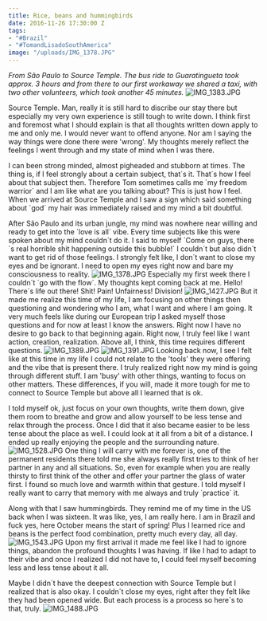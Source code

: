 ```yaml
---
title: Rice, beans and hummingbirds
date: 2016-11-26 17:30:00 Z
tags:
- "#Brazil"
- "#TomandLisadoSouthAmerica"
image: "/uploads/IMG_1378.JPG"
---
```


*From São Paulo to Source Temple. The bus ride to Guaratingueta took approx. 3 hours and from there to our first workaway we shared a taxi, with two other volunteers, which took another 45 minutes.* <!--more-->
![IMG_1383.JPG](/uploads/IMG_1383.JPG)

Source Temple. Man, really it is still hard to discribe our stay there but especially my very own experience is still tough to write down. I think first and foremost what I should explain is that all thoughts written down apply to me and only me. I would never want to offend anyone. Nor am I saying the way things were done there were 'wrong'. My thoughts merely reflect the feelings I went through and my state of mind when I was there.

I can been strong minded, almost pigheaded and stubborn at times. The thing is, if I feel strongly about a certain subject, that´s it. That´s how I feel about that subject then. Therefore Tom sometimes calls me ´my freedom warrior´ and I am like what are you talking about? This is just how I feel. When we arrived at Source Temple and I saw a sign which said something about ´god´ my hair was immediately raised and my mind a bit doubtful.

After São Paulo and its urban jungle, my mind was nowhere near willing and ready to get into the ´love is all´ vibe. Every time subjects like this were spoken about my mind couldn´t do it. I said to myself ´Come on guys, there´s real horrible shit happening outside this bubble!´ I couldn´t but also didn´t want to get rid of those feelings. I strongly felt like, I don´t want to close my eyes and be ignorant. I need to open my eyes right now and bare my consciousness to reality.
![IMG_1378.JPG](/uploads/IMG_1378.JPG)
Especially my first week there I couldn´t ´go with the flow´. My thoughts kept coming back at me. Hello! There´s life out there! Shit! Pain! Unfairness! Division!
![IMG_1427.JPG](/uploads/IMG_1427.JPG)
But it made me realize this time of my life, I am focusing on other things then questioning and wondering who I am, what I want and where I am going. It very much feels like during our European trip I asked myself those questions and for now at least I know the answers. Right now I have no desire to go back to that beginning again. Right now, I truly feel like I want action, creation, realization. Above all, I think, this time requires different questions.
![IMG_1389.JPG](/uploads/IMG_1389.JPG)
![IMG_1391.JPG](/uploads/IMG_1391.JPG)
Looking back now, I see I felt like at this time in my life I could not relate to the 'tools' they were offering and the vibe that is present there. I truly realized right now my mind is going through different stuff. I am 'busy' with other things, wanting to focus on other matters. These differences, if you will, made it more tough for me to connect to Source Temple but above all I learned that is ok.

I told myself ok, just focus on your own thoughts, write them down, give them room to breathe and grow and allow yourself to be less tense and relax through the process. Once I did that it also became easier to be less tense about the place as well. I could look at it all from a bit of a distance. I ended up really enjoying the people and the surrounding nature.
![IMG_1528.JPG](/uploads/IMG_1528.JPG)
One thing I will carry with me forever is, one of the permanent residents there told me she always really first tries to think of her partner in any and all situations. So, even for example when you are really thirsty to first think of the other and offer your partner the glass of water first. I found so much love and warmth within that gesture. I told myself I really want to carry that memory with me always and truly ´practice´ it.

Along with that I saw hummingbirds. They remind me of my time in the US back when I was sixteen. It was like, yes, I am really here. I am in Brazil and fuck yes, here October means the start of spring! Plus I learned rice and beans is the perfect food combination, pretty much every day, all day.
![IMG_1543.JPG](/uploads/IMG_1543.JPG)
Upon my first arrival it made me feel like I had to ignore things, abandon the profound thoughts I was having. If like I had to adapt to their vibe and once I realized I did not have to, I could feel myself becoming less and less tense about it all.

Maybe I didn´t have the deepest connection with Source Temple but I realized that is also okay. I couldn´t close my eyes, right after they felt like they had been opened wide. But each process is a process so here´s to that, truly.
![IMG_1488.JPG](/uploads/IMG_1488.JPG)
